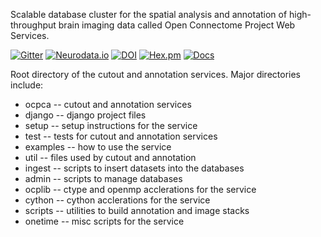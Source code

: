Scalable database cluster for the spatial analysis and annotation of high-throughput brain imaging data called Open Connectome Project Web Services.

[![Gitter](https://badges.gitter.im/Join%20Chat.svg)](https://gitter.im/openconnectome/open-connectome?utm_source=badge&utm_medium=badge&utm_campaign=pr-badge&utm_content=body_badge)
[![Neurodata.io](https://img.shields.io/badge/Visit-ocp.me-ff69b4.svg)](http://neurodata.io/)
[![DOI](https://zenodo.org/badge/doi/10.5281/zenodo.19972.svg)](http://dx.doi.org/10.5281/zenodo.19972)
[![Hex.pm](https://img.shields.io/hexpm/l/plug.svg)](http://www.apache.org/licenses/LICENSE-2.0.html)
[![Docs](https://img.shields.io/badge/Docs-latest-brightgreen.svg)](http://docs.neurodata.io/open-connectome/)

Root directory of the cutout and annotation services.
Major directories include:

  * ocpca -- cutout and annotation services
  * django -- django project files
  * setup -- setup instructions for the service
  * test -- tests for cutout and annotation services
  * examples -- how to use the service
  * util -- files used by cutout and annotation
  * ingest -- scripts to insert datasets into the databases
  * admin -- scripts to manage databases
  * ocplib -- ctype and openmp acclerations for the service
  * cython -- cython acclerations for the service
  * scripts -- utilities to build annotation and image stacks
  * onetime -- misc scripts for the service
